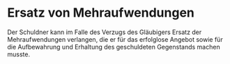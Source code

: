 # Ersatz von Mehraufwendungen

Der Schuldner kann im Falle des Verzugs des Gläubigers Ersatz der Mehraufwendungen verlangen, die er für das erfolglose Angebot sowie für die Aufbewahrung und Erhaltung des geschuldeten Gegenstands machen musste.